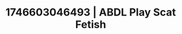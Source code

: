 ---
categories:
- Softcore narrative
- AI-generated
- Feather touch
- Romantasy erotica
- Sensual touch
- Candlelit scenes
- ASMR
- Cosplay
image: /assets/images/1746603046493.jpg
layout: post
seo:
  description: Featured content with exclusive Scat Fetish, ABDL Play. HD images available.
  keywords: Scat Fetish, ABDL Play
  og_image: /assets/images/1746603046493.jpg
  schema_type: VisualArtwork
tags:
- ABDL Play
- '#1746603046493'
- Scat Fetish
title: 1746603046493 | ABDL Play Scat Fetish
---